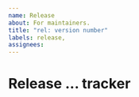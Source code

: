 ```yaml
---
name: Release
about: For maintainers.
title: "rel: version number"
labels: release,
assignees:
---
```


# Release ... tracker

